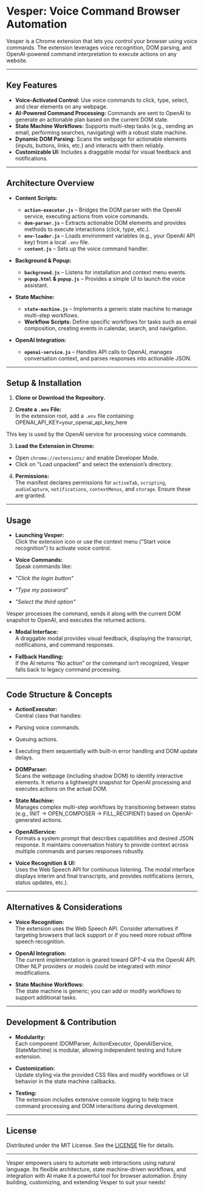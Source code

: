 # Vesper: Voice Command Browser Automation

Vesper is a Chrome extension that lets you control your browser using voice commands. The extension leverages voice recognition, DOM parsing, and OpenAI-powered command interpretation to execute actions on any website.

---

## Key Features

- **Voice-Activated Control:** Use voice commands to click, type, select, and clear elements on any webpage.
- **AI-Powered Command Processing:** Commands are sent to OpenAI to generate an actionable plan based on the current DOM state.
- **State Machine Workflows:** Supports multi-step tasks (e.g., sending an email, performing searches, navigating) with a robust state machine.
- **Dynamic DOM Parsing:** Scans the webpage for actionable elements (inputs, buttons, links, etc.) and interacts with them reliably.
- **Customizable UI:** Includes a draggable modal for visual feedback and notifications.

---

## Architecture Overview

- **Content Scripts:**  
  - **`action-executor.js`** – Bridges the DOM parser with the OpenAI service, executing actions from voice commands.
  - **`dom-parser.js`** – Extracts actionable DOM elements and provides methods to execute interactions (click, type, etc.).
  - **`env-loader.js`** – Loads environment variables (e.g., your OpenAI API key) from a local `.env` file.
  - **`content.js`** – Sets up the voice command handler.

- **Background & Popup:**  
  - **`background.js`** – Listens for installation and context menu events.
  - **`popup.html` & `popup.js`** – Provides a simple UI to launch the voice assistant.
  
- **State Machine:**  
  - **`state-machine.js`** – Implements a generic state machine to manage multi-step workflows.
  - **Workflow Scripts:** Define specific workflows for tasks such as email composition, creating events in calendar, search, and navigation.

- **OpenAI Integration:**  
  - **`openai-service.js`** – Handles API calls to OpenAI, manages conversation context, and parses responses into actionable JSON.

---

## Setup & Installation

1. **Clone or Download the Repository.**

2. **Create a `.env` File:**  
   In the extension root, add a `.env` file containing:
   OPENAI_API_KEY=your_openai_api_key_here

This key is used by the OpenAI service for processing voice commands.

3. **Load the Extension in Chrome:**
- Open `chrome://extensions/` and enable Developer Mode.
- Click on "Load unpacked" and select the extension’s directory.

4. **Permissions:**  
The manifest declares permissions for `activeTab`, `scripting`, `audioCapture`, `notifications`, `contextMenus`, and `storage`. Ensure these are granted.

---

## Usage

- **Launching Vesper:**  
Click the extension icon or use the context menu ("Start voice recognition") to activate voice control.

- **Voice Commands:**  
Speak commands like:
- _"Click the login button"_
- _"Type my password"_
- _"Select the third option"_

Vesper processes the command, sends it along with the current DOM snapshot to OpenAI, and executes the returned actions.

- **Modal Interface:**  
A draggable modal provides visual feedback, displaying the transcript, notifications, and command responses.

- **Fallback Handling:**  
If the AI returns “No action” or the command isn’t recognized, Vesper falls back to legacy command processing.

---

## Code Structure & Concepts

- **ActionExecutor:**  
Central class that handles:
- Parsing voice commands.
- Queuing actions.
- Executing them sequentially with built-in error handling and DOM update delays.

- **DOMParser:**  
Scans the webpage (including shadow DOM) to identify interactive elements. It returns a lightweight snapshot for OpenAI processing and executes actions on the actual DOM.

- **State Machine:**  
Manages complex multi-step workflows by transitioning between states (e.g., INIT → OPEN_COMPOSER → FILL_RECIPIENT) based on OpenAI-generated actions.

- **OpenAIService:**  
Formats a system prompt that describes capabilities and desired JSON response. It maintains conversation history to provide context across multiple commands and parses responses robustly.

- **Voice Recognition & UI:**  
Uses the Web Speech API for continuous listening. The modal interface displays interim and final transcripts, and provides notifications (errors, status updates, etc.).

---

## Alternatives & Considerations

- **Voice Recognition:**  
The extension uses the Web Speech API. Consider alternatives if targeting browsers that lack support or if you need more robust offline speech recognition.

- **OpenAI Integration:**  
The current implementation is geared toward GPT-4 via the OpenAI API. Other NLP providers or models could be integrated with minor modifications.

- **State Machine Workflows:**  
The state machine is generic; you can add or modify workflows to support additional tasks.

---

## Development & Contribution

- **Modularity:**  
Each component (DOMParser, ActionExecutor, OpenAIService, StateMachine) is modular, allowing independent testing and future extension.

- **Customization:**  
Update styling via the provided CSS files and modify workflows or UI behavior in the state machine callbacks.

- **Testing:**  
The extension includes extensive console logging to help trace command processing and DOM interactions during development.

---

## License

Distributed under the MIT License. See the [LICENSE](LICENSE) file for details.

---

Vesper empowers users to automate web interactions using natural language. Its flexible architecture, state machine-driven workflows, and integration with AI make it a powerful tool for browser automation. Enjoy building, customizing, and extending Vesper to suit your needs!